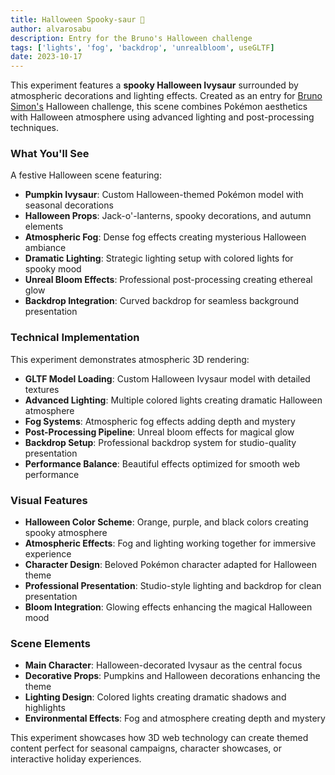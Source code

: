 ```yaml
---
title: Halloween Spooky-saur 🎃
author: alvarosabu
description: Entry for the Bruno's Halloween challenge
tags: ['lights', 'fog', 'backdrop', 'unrealbloom', useGLTF]
date: 2023-10-17
---
```


This experiment features a **spooky Halloween Ivysaur** surrounded by atmospheric decorations and lighting effects. Created as an entry for [Bruno Simon's](https://threejs-journey.com/) Halloween challenge, this scene combines Pokémon aesthetics with Halloween atmosphere using advanced lighting and post-processing techniques.

### What You'll See

A festive Halloween scene featuring:

- **Pumpkin Ivysaur**: Custom Halloween-themed Pokémon model with seasonal decorations
- **Halloween Props**: Jack-o'-lanterns, spooky decorations, and autumn elements
- **Atmospheric Fog**: Dense fog effects creating mysterious Halloween ambiance
- **Dramatic Lighting**: Strategic lighting setup with colored lights for spooky mood
- **Unreal Bloom Effects**: Professional post-processing creating ethereal glow
- **Backdrop Integration**: Curved backdrop for seamless background presentation

### Technical Implementation

This experiment demonstrates atmospheric 3D rendering:

- **GLTF Model Loading**: Custom Halloween Ivysaur model with detailed textures
- **Advanced Lighting**: Multiple colored lights creating dramatic Halloween atmosphere
- **Fog Systems**: Atmospheric fog effects adding depth and mystery
- **Post-Processing Pipeline**: Unreal bloom effects for magical glow
- **Backdrop Setup**: Professional backdrop system for studio-quality presentation
- **Performance Balance**: Beautiful effects optimized for smooth web performance

### Visual Features

- **Halloween Color Scheme**: Orange, purple, and black colors creating spooky atmosphere
- **Atmospheric Effects**: Fog and lighting working together for immersive experience
- **Character Design**: Beloved Pokémon character adapted for Halloween theme
- **Professional Presentation**: Studio-style lighting and backdrop for clean presentation
- **Bloom Integration**: Glowing effects enhancing the magical Halloween mood

### Scene Elements

- **Main Character**: Halloween-decorated Ivysaur as the central focus
- **Decorative Props**: Pumpkins and Halloween decorations enhancing the theme
- **Lighting Design**: Colored lights creating dramatic shadows and highlights
- **Environmental Effects**: Fog and atmosphere creating depth and mystery

This experiment showcases how 3D web technology can create themed content perfect for seasonal campaigns, character showcases, or interactive holiday experiences.

